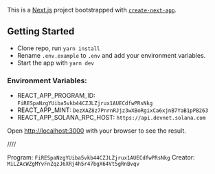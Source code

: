 This is a [Next.js](https://nextjs.org/) project bootstrapped with [`create-next-app`](https://github.com/vercel/next.js/tree/canary/packages/create-next-app).

## Getting Started

- Clone repo, run `yarn install`
- Rename `.env.example` to `.env` and add your environment variables.
- Start the app with `yarn dev`

### Environment Variables:

- REACT_APP_PROGRAM_ID: `FiRESpaNzgYUiba5vkb44CZJLZjrux1AUECdfwPRsNkg`
- REACT_APP_MINT: `DezXAZ8z7PnrnRJjz3wXBoRgixCa6xjnB7YaB1pPB263`
- REACT_APP_SOLANA_RPC_HOST: `https://api.devnet.solana.com`

Open [http://localhost:3000](http://localhost:3000) with your browser to see the result.

////

Program: `FiRESpaNzgYUiba5vkb44CZJLZjrux1AUECdfwPRsNkg`
Creator: `MiLZAcWZgMYvFnZqzJ6XRj4h5r47bgX64Vt5gRnBvqv`
